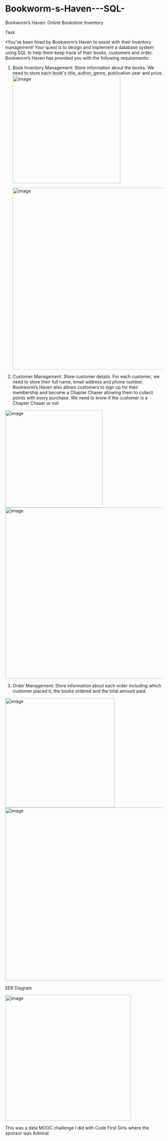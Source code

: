 # Bookworm-s-Haven---SQL-


Bookworm’s Haven: Online Bookstore Inventory 

Task

•You’ve been hired by Bookworm’s Haven to assist with their inventory management! Your quest is to design and implement a database system using SQL to help them keep track of their books, customers and order. Bookworm’s Haven has provided you with the following requirements:

1. Book Inventory Management: Store information about the books. We need to store each book's title, author, genre, publication year and price.
   <img width="344" alt="image" src="https://github.com/Nayab340/Bookworm-s-Haven---SQL-/assets/142215655/ee9d5930-46a6-4da5-862e-e97b6e85129c">

   <img width="581" alt="image" src="https://github.com/Nayab340/Bookworm-s-Haven---SQL-/assets/142215655/9b752913-bfab-410d-9331-828f74b2d95a">


   
2. Customer Management: Store customer details. For each customer, we need to store their full name, email address and phone number. Bookworm’s Haven also allows customers to sign up for their membership and become a Chapter Chaser allowing them to collect points with every purchase. We need to know if the customer is a Chapter Chaser or not.
<img width="311" alt="image" src="https://github.com/Nayab340/Bookworm-s-Haven---SQL-/assets/142215655/ca0b7331-920f-4108-9e0b-71f85fdf2f26">

<img width="547" alt="image" src="https://github.com/Nayab340/Bookworm-s-Haven---SQL-/assets/142215655/c724881c-7fd1-44c4-9391-cb7980c7db03">


   
3. Order Management: Store information about each order including which customer placed it, the books ordered and the total amount paid. 
<img width="350" alt="image" src="https://github.com/Nayab340/Bookworm-s-Haven---SQL-/assets/142215655/2407720f-8121-40bf-b068-6888e7cde30b">

<img width="554" alt="image" src="https://github.com/Nayab340/Bookworm-s-Haven---SQL-/assets/142215655/f403a03c-7b9c-499d-81aa-9e5c11e98dca">



EER Diagram 

<img width="402" alt="image" src="https://github.com/Nayab340/Bookworm-s-Haven---SQL-/assets/142215655/4b97602b-37dd-4cee-a8d7-7e300f51dc24">



This was a data MOOC challenge I did with Code First Girls where the sponsor was Admiral
